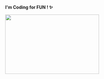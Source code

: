 <b>I'm Coding for FUN ! ✨</b>

<img width="300" height="190" src="https://github-readme-stats.vercel.app/api/top-langs/?username=Ryuuusuke&layout=compact&title_color=FF76CE&text_color=FF76CE&hide_border=false&bg_color=00000000&border_color=FF76CE"/>
<!--
**Ryuuusuke/Ryuuusuke** is a ✨ _special_ ✨ repository because its `README.md` (this file) appears on your GitHub profile.

Here are some ideas to get you started:

- 🔭 I’m currently working on ...
- 🌱 I’m currently learning ...
- 👯 I’m looking to collaborate on ...
- 🤔 I’m looking for help with ...
- 💬 Ask me about ...
- 📫 How to reach me: ...
- 😄 Pronouns: ...
- ⚡ Fun fact: ...
-->
